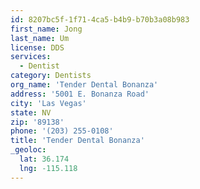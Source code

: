 ```yaml
---
id: 8207bc5f-1f71-4ca5-b4b9-b70b3a08b983
first_name: Jong
last_name: Um
license: DDS
services:
  - Dentist
category: Dentists
org_name: 'Tender Dental Bonanza'
address: '5001 E. Bonanza Road'
city: 'Las Vegas'
state: NV
zip: '89138'
phone: '(203) 255-0108'
title: 'Tender Dental Bonanza'
_geoloc:
  lat: 36.174
  lng: -115.118
---
```

